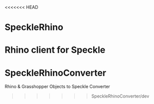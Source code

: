 <<<<<<< HEAD
# SpeckleRhino
Rhino client for Speckle
=======
# SpeckleRhinoConverter
Rhino &amp; Grasshopper Objects to Speckle Converter
>>>>>>> SpeckleRhinoConverter/dev
